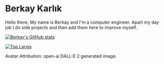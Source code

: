 # Berkay Karlık

Hello there,
My name is Berkay and I'm a computer engineer. Apart my day job I do side projects and then add them here to improve myself.


[![Berkay's GitHub stats](https://github-readme-stats.vercel.app/api?username=berkayKarlik&theme=dark&show_icons=true)](https://github.com/anuraghazra/github-readme-stats)

[![Top Langs](https://github-readme-stats.vercel.app/api/top-langs/?username=berkayKarlik&theme=dark&layout=compact)](https://github.com/anuraghazra/github-readme-stats)


Avatar Attribution: open-ai DALL-E 2 generated image.
